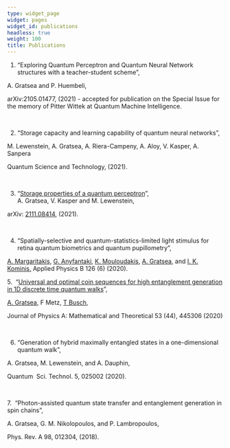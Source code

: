 ```yaml
---
type: widget_page
widget: pages
widget_id: publications
headless: true
weight: 100
title: Publications
---
```

1. “Exploring Quantum Perceptron and Quantum Neural Network structures with a teacher-student scheme”, 

A. Gratsea and P. Huembeli, 

arXiv:2105.01477, (2021) - accepted for publication on the Special Issue for the memory of Pitter Wittek at Quantum Machine Intelligence.

 

2. “Storage capacity and learning capability of quantum neural networks”,

M. Lewenstein, A. Gratsea, A. Riera-Campeny, A. Aloy, V. Kasper, A. Sanpera

Quantum Science and Technology, (2021).

 

3. “[Storage properties of a quantum perceptron](https://meetings.aps.org/Meeting/MAR21/Session/V32.4)”,\
A. Gratsea, V. Kasper and M. Lewenstein,

arXiv: [2111.08414](https://arxiv.org/abs/2111.08414), (2021).

 

4. “Spatially-selective and quantum-statistics-limited light stimulus for retina quantum biometrics and quantum pupillometry”, 

[A. Margaritakis](https://arxiv.org/search/physics?searchtype=author&query=Margaritakis%2C+A), [G. Anyfantaki](https://arxiv.org/search/physics?searchtype=author&query=Anyfantaki%2C+G), [K. Mouloudakis](https://arxiv.org/search/physics?searchtype=author&query=Mouloudakis%2C+K), [A. Gratsea](https://arxiv.org/search/physics?searchtype=author&query=Gratsea%2C+A), and [I. K. Kominis,](https://arxiv.org/search/physics?searchtype=author&query=Kominis%2C+I+K) Applied Physics B 126 (6) (2020).



5.  “[Universal and optimal coin sequences for high entanglement generation in 1D discrete time quantum walks](https://arxiv.org/abs/2003.07141)”, 

[A. Gratsea](https://scholar.google.com/citations?user=Oq2iMc4AAAAJ&hl=en&oi=sra), F Metz, [T Busch](https://scholar.google.com/citations?user=kRytAxoAAAAJ&hl=en&oi=sra), 

Journal of Physics A: Mathematical and Theoretical 53 (44), 445306 (2020)

 

6. “Generation of hybrid maximally entangled states in a one-dimensional quantum walk”, 

A. Gratsea, M. Lewenstein, and A. Dauphin, 

Quantum  Sci. Technol. 5, 025002 (2020).

 

7.  “Photon-assisted quantum state transfer and entanglement generation in spin chains”, 

A. Gratsea, G. M. Nikolopoulos, and P. Lambropoulos, 

Phys. Rev. A 98, 012304, (2018).